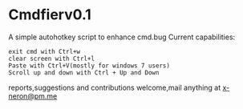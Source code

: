 # Cmdfierv0.1
A simple autohotkey script to enhance cmd.bug 
Current capabilities:
```
exit cmd with Ctrl+w
clear screen with Ctrl+l
Paste with Ctrl+V(mostly for windows 7 users)
Scroll up and down with Ctrl + Up and Down
```
reports,suggestions and contributions welcome,mail anything at x-neron@pm.me
